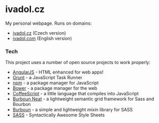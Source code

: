 # ivadol.cz
My personal webpage. Runs on domains:

  - [ivadol.cz](http://ivadol.cz) (Czech version)
  - [ivadol.com](http://ivadol.com) (English version)

### Tech
This project uses a number of open source projects to work properly:

* [AngularJS](https://angularjs.org/) - HTML enhanced for web apps!
* [Grunt](http://gruntjs.com/) - a JavaScript Task Runner
* [npm](https://www.npmjs.com/) - a package manager for JavaScript
* [Bower](http://bower.io/) - a package manager for the web
* [CoffeeScript](http://coffeescript.org/) - a little language that compiles into JavaScript
* [Burboun Neat](http://neat.bourbon.io/) - a lightweight semantic grid framework for Sass and Bourbon
* [Burboun](http://bourbon.io/) - a simple and lightweight mixin library for SASS
* [SASS](http://sass-lang.com/) - Syntactically Awesome Style Sheets